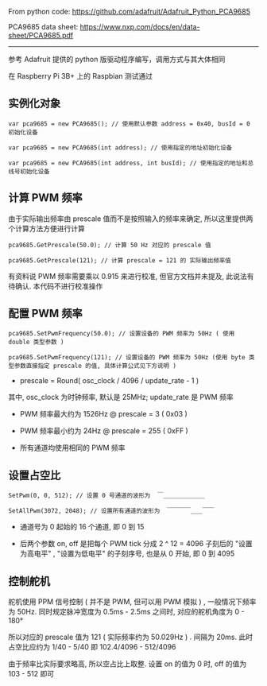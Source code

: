 ﻿From python code: https://github.com/adafruit/Adafruit_Python_PCA9685

PCA9685 data sheet: https://www.nxp.com/docs/en/data-sheet/PCA9685.pdf

--------

参考 Adafruit 提供的 python 版驱动程序编写，调用方式与其大体相同

在 Raspberry Pi 3B+ 上的 Raspbian 测试通过


实例化对象
--------

`var pca9685 = new PCA9685(); // 使用默认参数 address = 0x40, busId = 0 初始化设备`

`var pca9685 = new PCA9685(int address); // 使用指定的地址初始化设备`

`var pca9685 = new PCA9685(int address, int busId); // 使用指定的地址和总线号初始化设备`

计算 PWM 频率
--------

由于实际输出频率由 prescale 值而不是按照输入的频率来确定, 所以这里提供两个计算方法方便进行计算

`pca9685.GetPrescale(50.0); // 计算 50 Hz 对应的 prescale 值`

`pca9685.GetPrescale(121); // 计算 prescale = 121 的 实际输出频率值`

有资料说 PWM 频率需要乘以 0.915 来进行校准, 但官方文档并未提及, 此说法有待确认. 本代码不进行校准操作

配置 PWM 频率
--------

`pca9685.SetPwmFrequency(50.0); // 设置设备的 PWM 频率为 50Hz ( 使用 double 类型参数 )`

`pca9685.SetPwmFrequency(121); // 设置设备的 PWM 频率为 50Hz (使用 byte 类型参数直接指定 prescale 的值, 具体计算公式见下方说明 )`

* prescale = Round( osc_clock / 4096 / update_rate  - 1 )

其中, osc_clock 为时钟频率, 默认是 25MHz; update_rate 是 PWM 频率

* PWM 频率最大约为 1526Hz @ prescale = 3 ( 0x03 )
* PWM 频率最小约为 24Hz @ prescale = 255 ( 0xFF )

* 所有通道均使用相同的 PWM 频率

设置占空比
--------

`SetPwm(0, 0, 512); // 设置 0 号通道的波形为  ￣＿＿＿＿＿＿＿`

`SetAllPwm(3072, 2048); // 设置所有通道的波形为  ￣￣￣￣＿＿￣￣`

* 通道号为 0 起始的 16 个通道, 即 0 到 15

* 后两个参数 on, off 是把每个 PWM tick 分成 2 ^ 12 = 4096 子刻后的 "设置为高电平" , "设置为低电平" 的子刻序号, 也是从 0 开始, 即 0 到 4095

控制舵机
--------

舵机使用 PPM 信号控制 ( 并不是 PWM, 但可以用 PWM 模拟 ) , 一般情况下频率为 50Hz. 同时规定脉冲宽度为 0.5ms - 2.5ms 之间时, 对应的舵机角度为 0 - 180°

所以对应的 prescale 值为 121 ( 实际频率约为 50.029Hz ) . 间隔为 20ms. 此时占空比应约为 1/40 - 5/40 即 102.4/4096 - 512/4096

由于频率比实际要求略高, 所以空占比上取整. 设置 on 的值为 0 时, off 的值为 103 - 512 即可

